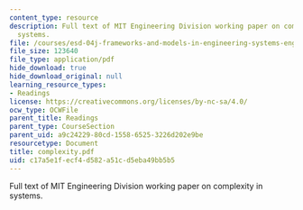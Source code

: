 ```yaml
---
content_type: resource
description: Full text of MIT Engineering Division working paper on complexity in
  systems.
file: /courses/esd-04j-frameworks-and-models-in-engineering-systems-engineering-system-design-spring-2007/c17a5e1fecf4d582a51cd5eba49bb5b5_complexity.pdf
file_size: 123640
file_type: application/pdf
hide_download: true
hide_download_original: null
learning_resource_types:
- Readings
license: https://creativecommons.org/licenses/by-nc-sa/4.0/
ocw_type: OCWFile
parent_title: Readings
parent_type: CourseSection
parent_uid: a9c24229-80cd-1558-6525-3226d202e9be
resourcetype: Document
title: complexity.pdf
uid: c17a5e1f-ecf4-d582-a51c-d5eba49bb5b5
---
```

Full text of MIT Engineering Division working paper on complexity in systems.
